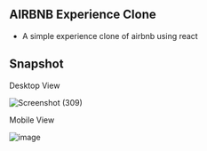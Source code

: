 ## AIRBNB Experience Clone

- A simple experience clone of airbnb using react

## Snapshot

Desktop View

![Screenshot (309)](https://github.com/RahulPorel/Todo-app--React-/assets/98636266/2a894856-0c7c-4276-99c0-b00e4aaf1853)

Mobile View

![image](https://github.com/RahulPorel/Todo-app--React-/assets/98636266/9ff70975-7b09-4a7f-bd37-9ec2f07d908c)
